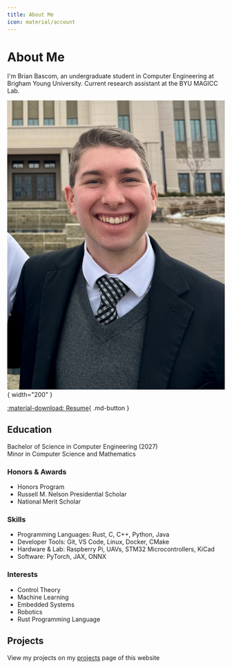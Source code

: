 ```yaml
---
title: About Me
icon: material/account
---
```


# About Me

I'm Brian Bascom, an undergraduate student in Computer Engineering at Brigham Young University. Current research assistant at the BYU MAGICC Lab.

![Brian Bascom](assets/brian_bascom_profile.jpeg){ width="200" }

[:material-download: Resume](resources/brian_bascom_resume.pdf){ .md-button }

## Education

Bachelor of Science in Computer Engineering (2027)  
Minor in Computer Science and Mathematics  

### Honors & Awards
* Honors Program  
* Russell M. Nelson Presidential Scholar  
* National Merit Scholar

### Skills

* Programming Languages: Rust, C, C++, Python, Java
* Developer Tools: Git, VS Code, Linux, Docker, CMake
* Hardware & Lab: Raspberry Pi, UAVs, STM32 Microcontrollers, KiCad
* Software: PyTorch, JAX, ONNX

### Interests

* Control Theory
* Machine Learning
* Embedded Systems
* Robotics
* Rust Programming Language

## Projects

View my projects on my [projects](portfolio/projects_simplified.md) page of this website